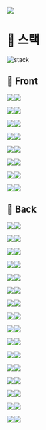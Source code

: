 [<img src="https://img.shields.io/badge/PROJECT-jumo.ml-red?style=for-the-badge"/>](https://www.jumo.ml/)

# :wrench: 스택
![stack](https://user-images.githubusercontent.com/47580931/115976663-2f826f00-a5ab-11eb-9939-599b30120aa0.png)

## :gem: Front
<img src="https://img.shields.io/badge/Front-black?style=for-the-badge&logo=React&logoColor=61DAFB"/><img src="https://img.shields.io/badge/React-61DAFB?style=for-the-badge"/>   

<img src="https://img.shields.io/badge/Front-black?style=for-the-badge&logo=Hexo&logoColor=blue"/><img src="https://img.shields.io/badge/Hooks-blue?style=for-the-badge"/>   

<img src="https://img.shields.io/badge/Front-black?style=for-the-badge&logo=Redux&logoColor=764ABC"/><img src="https://img.shields.io/badge/Redux-764ABC?style=for-the-badge"/>   

<img src="https://img.shields.io/badge/Front-black?style=for-the-badge&logo=React%20Router&logoColor=CA4245"/><img src="https://img.shields.io/badge/React_Router-CA4245?style=for-the-badge"/>  

<img src="https://img.shields.io/badge/Front-black?style=for-the-badge&logo=styled-components&logoColor=FF61F6"/><img src="https://img.shields.io/badge/styled--components-DB7093?style=for-the-badge"/>  

<img src="https://img.shields.io/badge/Front-black?style=for-the-badge&logo=JavaScript&logoColor=F7DF1E"/><img src="https://img.shields.io/badge/JavaScript-F7DF1E?style=for-the-badge"/>  

<img src="https://img.shields.io/badge/Front-black?style=for-the-badge&logo=HTML5&logoColor=E34F26"/><img src="https://img.shields.io/badge/HTML5-E34F26?style=for-the-badge"/>  

<img src="https://img.shields.io/badge/Front-black?style=for-the-badge&logo=CSS3&logoColor=1572B6"/><img src="https://img.shields.io/badge/CSS3-1572B6?style=for-the-badge"/>  

## :tophat: Back   
<img src="https://img.shields.io/badge/Back-black?style=for-the-badge&logo=MySQL&logoColor=white"/><img src="https://img.shields.io/badge/MySQL-4479A1?style=for-the-badge"/>   

<img src="https://img.shields.io/badge/Back-black?style=for-the-badge&logo=Sega&logoColor=0089CF"/><img src="https://img.shields.io/badge/Sequelize-0089CF?style=for-the-badge"/>   

<img src="https://img.shields.io/badge/Back-black?style=for-the-badge&logo=JSON%20Web%20Tokens&logoColor=white"/><img src="https://img.shields.io/badge/JWT-380953?style=for-the-badge"/>   

<img src="https://img.shields.io/badge/Back-black?style=for-the-badge&logo=Big%20Cartel&logoColor=yellowgreen"/><img src="https://img.shields.io/badge/bcrypt-F26822?style=for-the-badge"/>  

<img src="https://img.shields.io/badge/Back-black?style=for-the-badge&logo=Express&logoColor=lightgrey"/><img src="https://img.shields.io/badge/Express-lightgrey?style=for-the-badge"/>   

<img src="https://img.shields.io/badge/Back-black?style=for-the-badge&logo=Node.js&logoColor=green"/><img src="https://img.shields.io/badge/Node.js-yellowgreen?style=for-the-badge"/>   

<img src="https://img.shields.io/badge/Back-black?style=for-the-badge&logo=Amazon%20AWS&logoColor=orange"/><img src="https://img.shields.io/badge/Amazon%20AWS-orange?style=for-the-badge"/>   

<img src="https://img.shields.io/badge/Back-black?style=for-the-badge&logo=Amazon%20S3&logoColor=yellowgreen"/><img src="https://img.shields.io/badge/Amazon%20S3-green?style=for-the-badge"/>  

<img src="https://img.shields.io/badge/Back-black?style=for-the-badge&logo=Etsy&logoColor=F16521"/><img src="https://img.shields.io/badge/EC2-F16521?style=for-the-badge"/>   

<img src="https://img.shields.io/badge/Back-black?style=for-the-badge&logo=Amazon%20DynamoDB&logoColor=4053D6"/><img src="https://img.shields.io/badge/RDS-4053D6?style=for-the-badge"/>   

<img src="https://img.shields.io/badge/Back-black?style=for-the-badge&logo=Revolut&logoColor=0075EB"/><img src="https://img.shields.io/badge/Route53-0075EB?style=for-the-badge"/>   

<img src="https://img.shields.io/badge/Back-black?style=for-the-badge&logo=PM2&logoColor=246FDB"/><img src="https://img.shields.io/badge/PM2-2B037A?style=for-the-badge"/>   

<img src="https://img.shields.io/badge/Back-black?style=for-the-badge&logo=iCloud&logoColor=3693F3"/><img src="https://img.shields.io/badge/cloudFront-3693F3?style=for-the-badge"/>   

<img src="https://img.shields.io/badge/Back-black?style=for-the-badge&logo=Elm&logoColor=1293D8"/><img src="https://img.shields.io/badge/ELB-1293D8?style=for-the-badge"/>   

<img src="https://img.shields.io/badge/Back-black?style=for-the-badge&logo=Google%20Tag%20Manager&logoColor=246FDB"/><img src="https://img.shields.io/badge/Certificate__Manager-246FDB?style=for-the-badge"/>   

<img src="https://img.shields.io/badge/Front-black?style=for-the-badge&logo=JavaScript&logoColor=F7DF1E"/><img src="https://img.shields.io/badge/JavaScript-F7DF1E?style=for-the-badge"/>  

